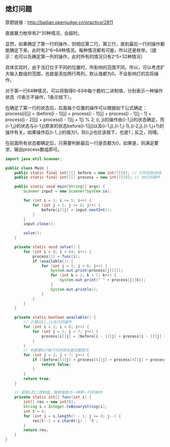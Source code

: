 ## 熄灯问题

原题链接：http://bailian.openjudge.cn/practice/2811

直接暴力枚举有2^30种情况，会超时。

显然，如果确定了第一行的操作，则相应第二行，第三行，直到最后一行的操作都能确定下来。此时有2^6=64种情况。每种情况都有可能，所以还是枚举。（提示：也可以先确定第一列的操作，此时所有的情况只有2^5=32种情况）

具体实现时，由于当灯位于不同的位置时，所影响的范围不同。所以，可以考虑扩大输入数组的范围，也就是添加两行两列，默认值都为0，不会影响灯的实际操作。

对于第一行64种情况，可以将取得0-63中每个数的二进制值，分别表示一种操作状态（0表示不操作，1表示按下）。

在确定了第一行的状态后，后面每个位置的操作可以根据如下公式确定：process[i]\[j] = (before[i - 1]\[j] + process[i - 1]\[j] + process[i - 1]\[j - 1] + process[i - 2]\[j] + process[i - 1]\[j + 1]) % 2;  {i, j}的操作由{i-1,j}的状态确定，而{i-1,j}的状态与{i-1,j}原来的状态before[i-1]\[j]以及{i-1,j},{i-1,j-1},{i-2,j},{i-1,j+1}的操作有关。如果操作后{i-1, j}的值为1，则{i,j}也应该按下，也是1；反之，同理。

在前面所有状态都确定后，只需要判断最后一行是否都为0，如果是，则满足要求，输出process数组即可。

```java
import java.util.Scanner;

public class Main {
    public static final int[][] before = new int[7][8]; // 灯的初始状态
    public static final int[][] process = new int[7][8]; // 对灯的操作

    public static void main(String[] args) {
        Scanner input = new Scanner(System.in);

        for (int i = 1; i <= 5; i++) {
            for (int j = 1; j <= 6; j++) {
                before[i][j] = input.nextInt();
            }
        }
        input.close();

        solve();
    }

    private static void solve() {
        for (int i = 0; i < 64; i++) {
            process[1] = func(i);
            if (available()) {
                for (int j = 1; j < 6; j++) {
                    System.out.print(process[j][1]);
                    for (int k = 2; k < 7; k++) {
                        System.out.print(" " + process[j][k]);
                    }
                    System.out.println();
                }
            }
        }
    }

    private static boolean available() {
        // 计算对{i,j}处灯的操作
        for (int i = 2; i < 6; i++) {
            for (int j = 1; j < 7; j++) {
                process[i][j] = (before[i - 1][j] + process[i - 1][j] + process[i - 1][j - 1] + process[i - 2][j] + process[i - 1][j + 1]) % 2;
            }
        }
        // 判断第5行每个灯的状态是否都熄灭
        for (int j = 1; j < 7; j++) {
            if ((before[5][j] + process[5][j] + process[4][j] + process[6][j] + process[5][j - 1] + process[5][j + 1]) % 2 == 1) {
                return false;
            }
        }
        return true;
    }

    // 获取i的二进制值，每种值表示一种第一行的操作
    private static int[] func(int i) {
        int[] res = new int[8];
        String s = Integer.toBinaryString(i);
        int t = 6;
        for (int j = s.length() - 1; j >= 0; j--) {
            res[t--] = s.charAt(j) - '0';
        }
        return res;
    }
}
```

